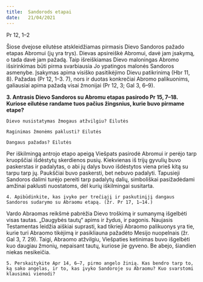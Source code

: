 ```yaml
---
title:  Sandorods etapai
date:   21/04/2021
---
```


Pr 12, 1–2

Šiose dvejose eilutėse atskleidžiamas pirmasis Dievo Sandoros pažado etapas Abromui (jų yra trys). Dievas apsireiškė Abromui, davė jam įsakymą, o tada davė jam pažadą. Taip išreiškiamas Dievo maloningas Abromo išsirinkimas būti pirma svarbiausia Jo ypatingos malonės Sandoros asmenybe. Įsakymas apima visiško pasitikėjimo Dievu patikrinimą (Hbr 11, 8). Pažadas (Pr 12, 1–3. 7), nors ir duotas konkrečiai Abromo palikuonims, galiausiai apima pažadą visai žmonijai (Pr 12, 3; Gal 3, 6–9).

**3. Antrasis Dievo Sandoros su Abromu etapas pasirodo Pr 15, 7–18. Kuriose eilutėse randame tuos pačius žingsnius, kurie buvo pirmame etape?**

`Dievo nusistatymas žmogaus atžvilgiu? Eilutės` 		

`Raginimas žmonėms paklusti? Eilutės` 			

`Dangaus pažadas? Eilutės` 				

Per iškilmingą antrojo etapo apeigą Viešpats pasirodė Abromui ir perėjo tarp kruopščiai išdėstytų skerdienos pusių. Kiekvienas iš trijų gyvulių buvo paskerstas ir padalytas, o abi jų dalys buvo išdėstytos viena prieš kitą su tarpu tarp jų. Paukščiai buvo paskersti, bet nebuvo padalyti. Tapusieji Sandoros dalimi turėjo pereiti tarp padalytų dalių, simboliškai pasižadėdami amžinai paklusti nuostatoms, dėl kurių iškilmingai susitarta.

`4. Apibūdinkite, kas įvyko per trečiąjį ir paskutinįjį dangaus Sandoros sudarymo su Abraomu etapą. (žr. Pr 17, 1–14.)`

Vardo Abraomas reikšmė pabrėžia Dievo troškimą ir sumanymą išgelbėti visas tautas. „Daugybės tautų“ apims ir žydus, ir pagonis. Naujasis Testamentas leidžia aiškiai suprasti, kad tikrieji Abraomo palikuonys yra tie, kurie turi Abraomo tikėjimą ir pasikliauna pažadėto Mesijo nuopelnais (žr. Gal 3, 7. 29). Taigi, Abraomo atžvilgiu, Viešpaties ketinimas buvo išgelbėti kuo daugiau žmonių, nepaisant tautų, kuriose jie gyveno. Be abejo, šiandien niekas nesikeičia.

`5. Perskaitykite Apr 14, 6–7, pirmo angelo žinią. Kas bendro tarp to, ką sako angelas, ir to, kas įvyko Sandoroje su Abraomu? Kuo svarstomi klausimai vienodi?`